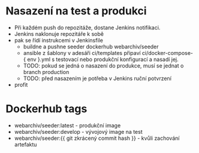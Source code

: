 # Nasazení na test a produkci

- Při každém push do repozitáže, dostane Jenkins notifikaci.
- Jenkins naklonuje repozitáře k sobě
- pak se řídí instrukcemi v Jenkinsfile
  - buildne a pushne seeder dockerhub webarchiv/seeder
  -  ansible z šablony v adesáři ci/templates připaví ci/docker-compose-{ env }.yml s testovací nebo produkční konfigurací a nasadí jej.
  - TODO: pokud se jedná o nasazení do produkce, musí se jednat o branch production
  - TODO: před nasazením je potřeba v Jenkins ruční potvrzení
- profit

# Dockerhub tags
- webarchiv/seeder:latest - produkční image
- webarchiv/seeder:develop - vývojový image na test
- webarchiv/seeder:{{ git zkrácený commit hash }} - kvůli zachování artefaktu
